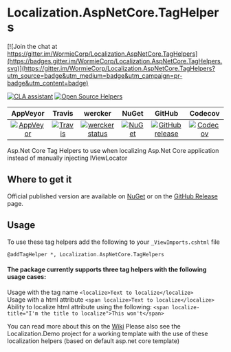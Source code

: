 # Localization.AspNetCore.TagHelpers

[![Join the chat at https://gitter.im/WormieCorp/Localization.AspNetCore.TagHelpers](https://badges.gitter.im/WormieCorp/Localization.AspNetCore.TagHelpers.svg)](https://gitter.im/WormieCorp/Localization.AspNetCore.TagHelpers?utm_source=badge&utm_medium=badge&utm_campaign=pr-badge&utm_content=badge)

[![CLA assistant](https://cla-assistant.io/readme/badge/WormieCorp/Localization.AspNetCore.TagHelpers)](https://cla-assistant.io/WormieCorp/Localization.AspNetCore.TagHelpers)
[![Open Source Helpers](https://www.codetriage.com/wormiecorp/localization.aspnetcore.taghelpers/badges/users.svg)](https://www.codetriage.com/wormiecorp/localization.aspnetcore.taghelpers)

| AppVeyor | Travis | wercker | NuGet | GitHub | Codecov |
| :------: | :----: | :-----: | :---: | :----: | :-----: |
| [![AppVeyor](https://img.shields.io/appveyor/ci/AdmiringWorm/localization-aspnetcore-taghelpers.svg)](https://ci.appveyor.com/project/AdmiringWorm/localization-aspnetcore-taghelpers) | [![Travis](https://img.shields.io/travis/WormieCorp/Localization.AspNetCore.TagHelpers.svg)](https://travis-ci.org/WormieCorp/Localization.AspNetCore.TagHelpers) | [![wercker status](https://app.wercker.com/status/e457b9a169ae76a7e44780c062bf0986/s/ "wercker status")](https://app.wercker.com/project/byKey/e457b9a169ae76a7e44780c062bf0986) | [![NuGet](https://img.shields.io/nuget/v/Localization.AspNetCore.TagHelpers.svg)](https://www.nuget.org/packages/Localization.AspNetCore.TagHelpers/) | [![GitHub release](https://img.shields.io/github/release/WormieCorp/Localization.AspNetCore.TagHelpers.svg)](https://github.com/WormieCorp/Localization.AspNetCore.TagHelpers/releases) | [![Codecov](https://codecov.io/github/WormieCorp/Localization.AspNetCore.TagHelpers/coverage.svg)](https://codecov.io/github/WormieCorp/Localization.AspNetCore.TagHelpers) |

Asp.Net Core Tag Helpers to use when localizing Asp.Net Core application instead of manually injecting IViewLocator

## Where to get it
Official published version are available on [NuGet](https://www.nuget.org/packages/Localization.AspNetCore.TagHelpers/)
or on the [GitHub Release](https://github.com/WormieCorp/Localization.AspNetCore.TagHelpers/releases) page.

## Usage
To use these tag helpers add the following to your `_ViewImports.cshtml` file
```
@addTagHelper *, Localization.AspNetCore.TagHelpers
```
#### The package currently supports three tag helpers with the following usage cases:
Usage with the tag name `<localize>Text to localize</localize>`  
Usage with a html attribute `<span localize>Text to localize</localize>`  
Ability to localize html attribute using the following: `<span localize-title="I'm the title to localize">This won't</span>`

You can read more about this on the [Wiki](https://github.com/WormieCorp/Localization.AspNetCore.TagHelpers/wiki)
Please also see the Localization.Demo project for a working template with the use of these localization helpers (based on default asp.net core template)
